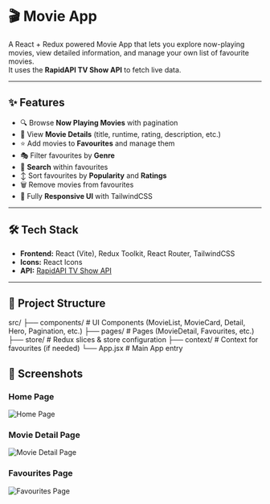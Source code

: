 # 🎬 Movie App

A React + Redux powered Movie App that lets you explore now-playing movies, view detailed information, and manage your own list of favourite movies.  
It uses the **RapidAPI TV Show API** to fetch live data.  

---

## ✨ Features

- 🔍 Browse **Now Playing Movies** with pagination  
- 📄 View **Movie Details** (title, runtime, rating, description, etc.)  
- ⭐ Add movies to **Favourites** and manage them  
- 🎭 Filter favourites by **Genre**  
- 🔎 **Search** within favourites  
- ↕️ Sort favourites by **Popularity** and **Ratings**  
- 🗑️ Remove movies from favourites  
- 📱 Fully **Responsive UI** with TailwindCSS  

---

## 🛠️ Tech Stack

- **Frontend:** React (Vite), Redux Toolkit, React Router, TailwindCSS  
- **Icons:** React Icons  
- **API:** [RapidAPI TV Show API](https://rapidapi.com)  

---

## 📂 Project Structure

src/
├── components/ # UI Components (MovieList, MovieCard, Detail, Hero, Pagination, etc.)
├── pages/ # Pages (MovieDetail, Favourites, etc.)
├── store/ # Redux slices & store configuration
├── context/ # Context for favourites (if needed)
└── App.jsx # Main App entry


## 📸 Screenshots  

### Home Page  
![Home Page](./screenshots/home.png)  

### Movie Detail Page  
![Movie Detail Page](./screenshots/detail.png)  

### Favourites Page  
![Favourites Page](./screenshots/favourites.png)  
